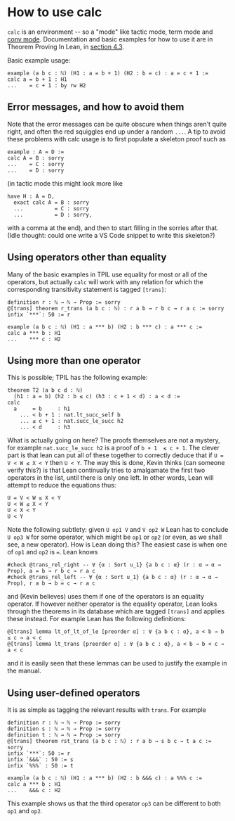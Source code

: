 # How to use calc

`calc` is an environment -- so a "mode" like tactic mode, term mode and
[conv mode](conv.html). Documentation and basic examples for how to use it are in Theorem Proving In Lean, in
[section 4.3](https://leanprover.github.io/theorem_proving_in_lean/quantifiers_and_equality.html#calculational-proofs).

Basic example usage:

```lean
example (a b c : ℕ) (H1 : a = b + 1) (H2 : b = c) : a = c + 1 :=
calc a = b + 1 : H1
...    = c + 1 : by rw H2
```

## Error messages, and how to avoid them

Note that the error messages can be quite obscure when things aren't quite right, and often the red
squiggles end up under a random `...`. A tip to avoid these problems with calc usage is to first
populate a skeleton proof such as

```lean
example : A = D :=
calc A = B : sorry
...    = C : sorry
...    = D : sorry
```
(in tactic mode this might look more like

```lean
have H : A = D,
  exact calc A = B : sorry
  ...          = C : sorry
  ...          = D : sorry,
```
with a comma at the end), and then to start filling in the sorries after that. (Idle thought: could
one write a VS Code snippet to write this skeleton?)

## Using operators other than equality

Many of the basic examples in TPIL use equality for most or all of
the operators, but actually `calc` will work with any relation for which
the corresponding transitivity statement is tagged `[trans]`:

```lean
definition r : ℕ → ℕ → Prop := sorry
@[trans] theorem r_trans (a b c : ℕ) : r a b → r b c → r a c := sorry
infix `***`: 50 := r

example (a b c : ℕ) (H1 : a *** b) (H2 : b *** c) : a *** c :=
calc a *** b : H1
...    *** c : H2
```

## Using more than one operator

This is possible; TPIL has the following example:

```lean
theorem T2 (a b c d : ℕ)
  (h1 : a = b) (h2 : b ≤ c) (h3 : c + 1 < d) : a < d :=
calc
  a     = b     : h1
    ... < b + 1 : nat.lt_succ_self b
    ... ≤ c + 1 : nat.succ_le_succ h2
    ... < d     : h3
 ```

What is actually going on here? The proofs themselves are not a mystery,
for example `nat.succ_le_succ h2` is a proof of `b + 1  ≤ c + 1`. The
clever part is that lean can put all of these together to correctly
deduce that if `U = V < W ≤ X < Y` then `U < Y`. The way this is done,
Kevin thinks (can someone verify this?) is that Lean continually tries
to amalgamate the first two operators in the list, until there
is only one left. In other words, Lean will attempt to reduce
the equations thus:

```
U = V < W ≤ X < Y
U < W ≤ X < Y
U < X < Y
U < Y
```

Note the following subtlety: given `U op1 V` and `V op2 W` Lean
has to conclude `U op3 W` for some operator, which might be `op1`
or `op2` (or even, as we shall see, a new operator). How is Lean
doing this? The easiest case is when one of `op1` and `op2`
is `=`. Lean knows

```lean
#check @trans_rel_right -- ∀ {α : Sort u_1} {a b c : α} (r : α → α → Prop), a = b → r b c → r a c
#check @trans_rel_left -- ∀ {α : Sort u_1} {a b c : α} (r : α → α → Prop), r a b → b = c → r a c
```

and (Kevin believes) uses them if one of the operators is an equality operator. If however neither
operator is the equality operator, Lean looks through the theorems in its database which are tagged
`[trans]` and applies these instead. For example Lean has the following definitions:

```
@[trans] lemma lt_of_lt_of_le [preorder α] : ∀ {a b c : α}, a < b → b ≤ c → a < c
@[trans] lemma lt_trans [preorder α] : ∀ {a b c : α}, a < b → b < c → a < c
```

and it is easily seen that these lemmas can be used to justify the example in the manual.

## Using user-defined operators

It is as simple as tagging the relevant results with `trans`. For example

```lean
definition r : ℕ → ℕ → Prop := sorry
definition s : ℕ → ℕ → Prop := sorry
definition t : ℕ → ℕ → Prop := sorry
@[trans] theorem rst_trans (a b c : ℕ) : r a b → s b c → t a c := sorry
infix `***`: 50 := r
infix `&&&` : 50 := s
infix `%%%` : 50 := t

example (a b c : ℕ) (H1 : a *** b) (H2 : b &&& c) : a %%% c :=
calc a *** b : H1
...    &&& c : H2
```

This example shows us that the third operator `op3` can be different to both `op1` and `op2`.
